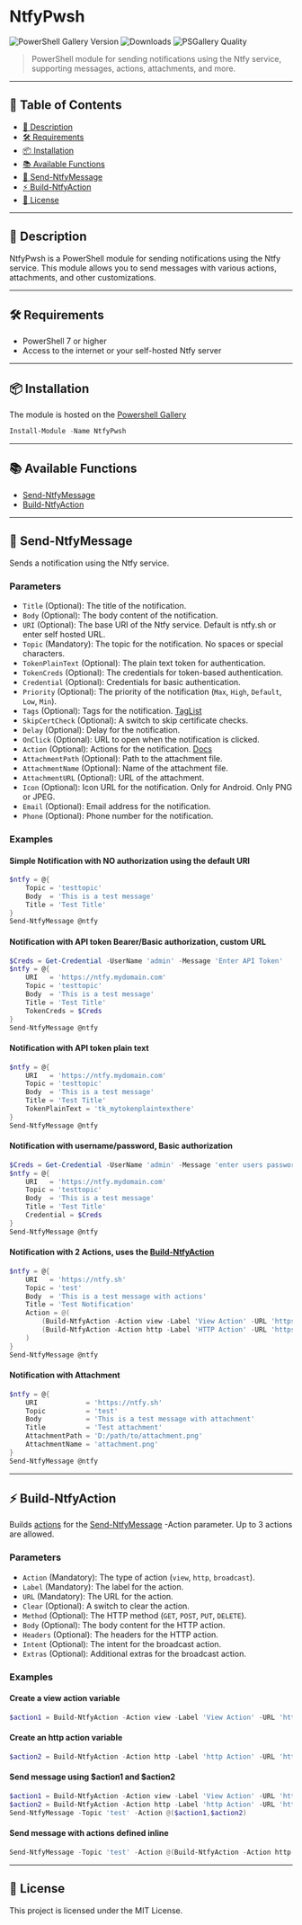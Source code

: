 # NtfyPwsh

![PowerShell Gallery Version](https://img.shields.io/powershellgallery/v/NtfyPwsh)
![Downloads](https://img.shields.io/powershellgallery/dt/NtfyPwsh)
![PSGallery Quality](https://img.shields.io/powershellgallery/p/NtfyPwsh)

> PowerShell module for sending notifications using the Ntfy service, supporting messages, actions, attachments, and more.

---

## 📖 Table of Contents <!-- omit in toc -->
- [🦾 Description](#-description)
- [🛠 Requirements](#-requirements)
- [📦 Installation](#-installation)
- [📚 Available Functions](#-available-functions)
- [📝 Send-NtfyMessage](#-send-ntfymessage)
- [⚡ Build-NtfyAction](#-build-ntfyaction)
- [📄 License](#-license)

---

## 🦾 Description

NtfyPwsh is a PowerShell module for sending notifications using the Ntfy service. This module allows you to send messages with various actions, attachments, and other customizations.

---

## 🛠 Requirements

* PowerShell 7 or higher
* Access to the internet or your self-hosted Ntfy server

---

## 📦 Installation

The module is hosted on the [Powershell Gallery](https://www.powershellgallery.com/packages/NtfyPwsh)

```powershell
Install-Module -Name NtfyPwsh
```

---

## 📚 Available Functions <!-- omit in toc -->

- [Send-NtfyMessage](#-send-ntfymessage)
- [Build-NtfyAction](#-build-ntfyaction)

---

## 📝 Send-NtfyMessage <!-- omit in toc -->

Sends a notification using the Ntfy service.

### Parameters

- `Title` (Optional): The title of the notification.
- `Body` (Optional): The body content of the notification.
- `URI` (Optional): The base URI of the Ntfy service. Default is ntfy.sh or enter self hosted URL.
- `Topic` (Mandatory): The topic for the notification. No spaces or special characters.
- `TokenPlainText` (Optional): The plain text token for authentication.
- `TokenCreds` (Optional): The credentials for token-based authentication.
- `Credential` (Optional): Credentials for basic authentication.
- `Priority` (Optional): The priority of the notification (`Max`, `High`, `Default`, `Low`, `Min`).
- `Tags` (Optional): Tags for the notification. [TagList](https://docs.ntfy.sh/publish/?h=topic#tags-emojis)
- `SkipCertCheck` (Optional): A switch to skip certificate checks.
- `Delay` (Optional): Delay for the notification.
- `OnClick` (Optional): URL to open when the notification is clicked.
- `Action` (Optional): Actions for the notification. [Docs](https://docs.ntfy.sh/publish/?h=topic#action-buttons)
- `AttachmentPath` (Optional): Path to the attachment file.
- `AttachmentName` (Optional): Name of the attachment file.
- `AttachmentURL` (Optional): URL of the attachment.
- `Icon` (Optional): Icon URL for the notification. Only for Android. Only PNG or JPEG.
- `Email` (Optional): Email address for the notification.
- `Phone` (Optional): Phone number for the notification.

### Examples

#### Simple Notification with NO authorization using the default URI

```powershell
$ntfy = @{
    Topic = 'testtopic'
    Body  = 'This is a test message'
    Title = 'Test Title'
}
Send-NtfyMessage @ntfy
```

#### Notification with API token Bearer/Basic authorization, custom URL

```powershell
$Creds = Get-Credential -UserName 'admin' -Message 'Enter API Token'
$ntfy = @{
    URI   = 'https://ntfy.mydomain.com'
    Topic = 'testtopic'
    Body  = 'This is a test message'
    Title = 'Test Title'
    TokenCreds = $Creds
}
Send-NtfyMessage @ntfy
```

#### Notification with API token plain text

```powershell
$ntfy = @{
    URI   = 'https://ntfy.mydomain.com'
    Topic = 'testtopic'
    Body  = 'This is a test message'
    Title = 'Test Title'
    TokenPlainText = 'tk_mytokenplaintexthere'
}
Send-NtfyMessage @ntfy
```

#### Notification with username/password, Basic authorization

```powershell
$Creds = Get-Credential -UserName 'admin' -Message 'enter users password'
$ntfy = @{
    URI   = 'https://ntfy.mydomain.com'
    Topic = 'testtopic'
    Body  = 'This is a test message'
    Title = 'Test Title'
    Credential = $Creds
}
Send-NtfyMessage @ntfy
```

#### Notification with 2 Actions, uses the [Build-NtfyAction](#-build-ntfyaction)

```powershell
$ntfy = @{
    URI   = 'https://ntfy.sh'
    Topic = 'test'
    Body  = 'This is a test message with actions'
    Title = 'Test Notification'
    Action = @(
        (Build-NtfyAction -Action view -Label 'View Action' -URL 'https://ntfy.sh/test')
        (Build-NtfyAction -Action http -Label 'HTTP Action' -URL 'https://ntfy.sh/test' -Method POST -Body 'Ntfy action click sent this message')
    )
}
Send-NtfyMessage @ntfy
```

#### Notification with Attachment

```powershell
$ntfy = @{
    URI            = 'https://ntfy.sh'
    Topic          = 'test'
    Body           = 'This is a test message with attachment'
    Title          = 'Test attachment'
    AttachmentPath = 'D:/path/to/attachment.png'
    AttachmentName = 'attachment.png'
}
Send-NtfyMessage @ntfy
```

---

## ⚡ Build-NtfyAction <!-- omit in toc -->

Builds [actions](https://docs.ntfy.sh/publish/#action-buttons) for the [Send-NtfyMessage](#-send-ntfymessage) -Action parameter. Up to 3 actions are allowed.

### Parameters

- `Action` (Mandatory): The type of action (`view`, `http`, `broadcast`).
- `Label` (Mandatory): The label for the action.
- `URL` (Mandatory): The URL for the action.
- `Clear` (Optional): A switch to clear the action.
- `Method` (Optional): The HTTP method (`GET`, `POST`, `PUT`, `DELETE`).
- `Body` (Optional): The body content for the HTTP action.
- `Headers` (Optional): The headers for the HTTP action.
- `Intent` (Optional): The intent for the broadcast action.
- `Extras` (Optional): Additional extras for the broadcast action.

### Examples

#### Create a view action variable

```powershell
$action1 = Build-NtfyAction -Action view -Label 'View Action' -URL 'https://ntfy.sh'
```

#### Create an http action variable

```powershell
$action2 = Build-NtfyAction -Action http -Label 'http Action' -URL 'https://ntfy.sh' -Body 'BodyPost'
```

#### Send message using $action1 and $action2

```powershell
$action1 = Build-NtfyAction -Action view -Label 'View Action' -URL 'https://ntfy.sh'
$action2 = Build-NtfyAction -Action http -Label 'http Action' -URL 'https://ntfy.sh' -Body 'BodyPost'
Send-NtfyMessage -Topic 'test' -Action @($action1,$action2)
```

#### Send message with actions defined inline

```powershell
Send-NtfyMessage -Topic 'test' -Action @(Build-NtfyAction -Action http -Label 'http Action' -URL 'https://ntfy.sh' -Body 'BodyPost',Build-NtfyAction -Action view -Label 'View Action' -URL 'https://ntfy.sh')
```

---

## 📄 License

This project is licensed under the MIT License.